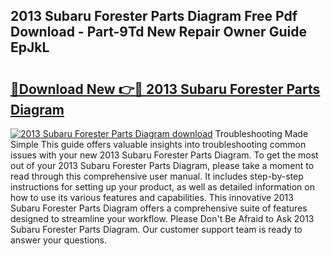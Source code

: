 ## 2013 Subaru Forester Parts Diagram Free Pdf Download - Part-9Td New Repair Owner Guide EpJkL

# <h2><a href="http://dfltt68.blite.top/?on=2013+Subaru+Forester+Parts+Diagram">🔗Download New 👉🔴 2013 Subaru Forester Parts Diagram</a></h2>

[![2013 Subaru Forester Parts Diagram download](https://i.imgur.com/lujVjoI.png)](http://dfltt68.blite.top/?on=2013+Subaru+Forester+Parts+Diagram)
Troubleshooting Made Simple This guide offers valuable insights into troubleshooting common issues with your new 2013 Subaru Forester Parts Diagram. To get the most out of your 2013 Subaru Forester Parts Diagram, please take a moment to read through this comprehensive user manual. It includes step-by-step instructions for setting up your product, as well as detailed information on how to use its various features and capabilities. This innovative 2013 Subaru Forester Parts Diagram offers a comprehensive suite of features designed to streamline your workflow. Please Don't Be Afraid to Ask 2013 Subaru Forester Parts Diagram. Our customer support team is ready to answer your questions.
